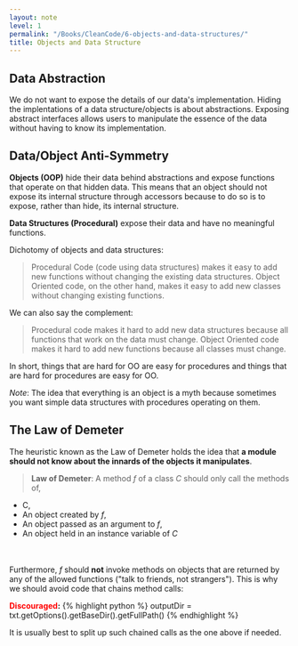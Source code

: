 ```yaml
---
layout: note
level: 1
permalink: "/Books/CleanCode/6-objects-and-data-structures/"
title: Objects and Data Structure
---
```


## Data Abstraction
We do not want to expose the details of our data's implementation. Hiding the implentations of a data structure/objects is about abstractions. Exposing abstract interfaces allows users to manipulate the essence of the data without having to know its implementation.

## Data/Object Anti-Symmetry
__Objects (OOP)__ hide their data behind abstractions and expose functions that operate on that hidden data. This means that an object should not expose its internal structure through accessors because to do so is to expose, rather than hide, its internal structure.

__Data Structures (Procedural)__ expose their data and have no meaningful functions.

Dichotomy of objects and data structures:

> Procedural Code (code using data structures) makes it easy to add new functions without changing the existing data structures. Object Oriented code, on the other hand, makes it easy to add new classes without changing existing functions.

We can also say the complement:

> Procedural code makes it hard to add new data structures because all functions that work on the data must change. Object Oriented code makes it hard to add new functions because all classes must change.

In short, things that are hard for OO are easy for procedures and things that are hard for procedures are easy for OO.

_Note_: The idea that everything is an object is a myth because sometimes you want simple data structures with procedures operating on them.


## The Law of Demeter

The heuristic known as the Law of Demeter holds the idea that  __a module should not know about the innards of the objects it manipulates__. 

> __Law of Demeter__: A method _f_ of a class _C_ should only call the methods of,
-  C,
-  An object created by _f_,
-  An object passed as an argument to _f_,
-  An object held in an instance variable of _C_

<br> <br>Furthermore, _f_ should __not__ invoke methods on objects that are returned by any of the allowed functions ("talk to friends, not strangers"). This is why we should avoid code that chains method calls:

**<span style="color: red">Discouraged</span>:**
{% highlight python %}
outputDir = txt.getOptions().getBaseDir().getFullPath()
{% endhighlight %}

It is usually best to split up such chained calls as the one above if needed.
